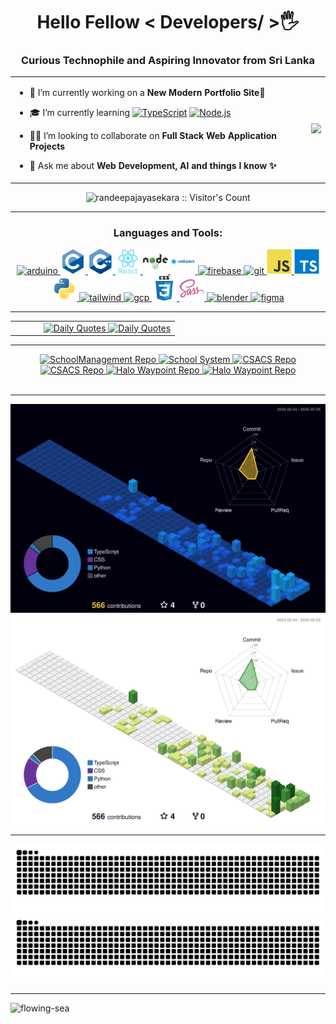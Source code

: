 <h1 align="center">Hello Fellow < Developers/ >🖐️</h1>
<h3 align="center">
  Curious Technophile and Aspiring Innovator from Sri Lanka
</h3>
<!--  <img align="right" alt="animated-content" width="400" src="https://c.tenor.com/rePDfDWO3XoAAAAd/hacking.gif"> -->
<!-- <p>All rights reserved!</p> -->

<table align="center">
  <tr border="none">
    <td width="0%" align="left">

- 🔭 I’m currently working on a **New Modern Portfolio Site🤫**

- 🎓 I’m currently learning  <a href="#gh-light-mode-only"><img alt="TypeScript" src="https://img.shields.io/badge/TypeScript-FFFFFF?style=for-the-badge&logo=typescript#gh-light-mode-only"></a> <a href="#gh-dark-mode-only"><img alt="Node.js" src="https://img.shields.io/badge/Node.js-050505?style=for-the-badge&logo=node.js#gh-dark-mode-only"/></a>

- 👨‍💻 I’m looking to collaborate on **Full Stack Web Application Projects**

- 🤝 Ask me about **Web Development, AI and things I know ✨**

    </td>
    <td width="5%" align="right">
      <img
        src="https://i0.wp.com/motionographer.com/wp-content/uploads/2016/03/intro_loop_v2.gif?resize=926%2C521&ssl=1"
        width="200px"
      />
    </td>
  </tr>
</table>

<p align="center">
  <img
    src="https://profile-counter.glitch.me/{randeepajayasekara}/count.svg"
    alt="randeepajayasekara :: Visitor's Count"
  />
</p>



---

<h3 align="center">Languages and Tools:</h3>
<p align="center">
  <a href="https://www.arduino.cc/" target="_blank" rel="noreferrer">
    <img
      src="https://cdn.worldvectorlogo.com/logos/arduino-1.svg"
      alt="arduino"
      width="40"
      height="40"
    />
  </a>
  <a href="https://www.cprogramming.com/" target="_blank" rel="noreferrer">
    <img
      src="https://raw.githubusercontent.com/devicons/devicon/master/icons/c/c-original.svg"
      alt="c"
      width="40"
      height="40"
    />
  </a>
  <a href="https://www.w3schools.com/cpp/" target="_blank" rel="noreferrer">
    <img
      src="https://raw.githubusercontent.com/devicons/devicon/master/icons/cplusplus/cplusplus-original.svg"
      alt="cplusplus"
      width="40"
      height="40"
    />
  </a>
  <a href="https://reactjs.org/" target="_blank" rel="noreferrer">
    <img
      src="https://raw.githubusercontent.com/devicons/devicon/master/icons/react/react-original-wordmark.svg"
      alt="react"
      width="40"
      height="40"
    />
  </a>
      <a href="https://nodejs.org" target="_blank" rel="noreferrer">
    <img
      src="https://raw.githubusercontent.com/devicons/devicon/master/icons/nodejs/nodejs-original-wordmark.svg"
      alt="nodejs"
      width="40"
      height="40"
    />
  </a>
  <a href="https://webpack.js.org" target="_blank" rel="noreferrer">
    <img
      src="https://raw.githubusercontent.com/devicons/devicon/d00d0969292a6569d45b06d3f350f463a0107b0d/icons/webpack/webpack-original-wordmark.svg"
      alt="webpack"
      width="40"
      height="40"
    />
  </a>
  <a href="https://firebase.google.com/" target="_blank" rel="noreferrer">
    <img
      src="https://www.vectorlogo.zone/logos/firebase/firebase-icon.svg"
      alt="firebase"
      width="40"
      height="40"
    />
  </a>
  </a>
  <a href="https://git-scm.com/" target="_blank" rel="noreferrer">
    <img
      src="https://www.vectorlogo.zone/logos/git-scm/git-scm-icon.svg"
      alt="git"
      width="40"
      height="40"
    />
  </a>
  <a
    href="https://developer.mozilla.org/en-US/docs/Web/JavaScript"
    target="_blank"
    rel="noreferrer"
  >
    <img
      src="https://raw.githubusercontent.com/devicons/devicon/master/icons/javascript/javascript-original.svg"
      alt="javascript"
      width="40"
      height="40"
    />
  </a>
  <a href="https://www.typescriptlang.org/" target="_blank" rel="noreferrer">
    <img
      src="https://raw.githubusercontent.com/devicons/devicon/master/icons/typescript/typescript-original.svg"
      alt="typescript"
      width="40"
      height="40"
    />
  </a>
  <a href="https://www.python.org" target="_blank" rel="noreferrer">
    <img
      src="https://raw.githubusercontent.com/devicons/devicon/master/icons/python/python-original.svg"
      alt="python"
      width="40"
      height="40"
    />
  </a>
  <a href="https://tailwindcss.com/" target="_blank" rel="noreferrer">
    <img
      src="https://www.vectorlogo.zone/logos/tailwindcss/tailwindcss-icon.svg"
      alt="tailwind"
      width="40"
      height="40"
    />
  </a>


  <a href="https://cloud.google.com" target="_blank" rel="noreferrer">
    <img
      src="https://www.vectorlogo.zone/logos/google_cloud/google_cloud-icon.svg"
      alt="gcp"
      width="40"
      height="40"
    />
  </a>
  <a href="https://www.w3schools.com/css/" target="_blank" rel="noreferrer">
    <img
      src="https://raw.githubusercontent.com/devicons/devicon/master/icons/css3/css3-original-wordmark.svg"
      alt="css3"
      width="40"
      height="40"
    />
    <a href="https://sass-lang.com" target="_blank" rel="noreferrer">
      <img
        src="https://raw.githubusercontent.com/devicons/devicon/master/icons/sass/sass-original.svg"
        alt="sass"
        width="40"
        height="40"
      />
    </a>
      <a href="https://www.blender.org/" target="_blank" rel="noreferrer">
    <img
      src="https://download.blender.org/branding/community/blender_community_badge_white.svg"
      alt="blender"
      width="40"
      height="40"
    />
  </a>
  <a href="https://www.figma.com/" target="_blank" rel="noreferrer">
    <img
      src="https://www.vectorlogo.zone/logos/figma/figma-icon.svg"
      alt="figma"
      width="40"
      height="40"
    />
  </a>

</p>

---
<table align="center">
  <tr border="none">
    <td align="center">
            <div>
          &emsp;&emsp;&emsp;
          <a href="https://github.com/cheehwatang/github-readme-daily-quotes#gh-dark-mode-only"> 
              <img src="https://readme-daily-quotes.vercel.app/api?font=trebuchet_ms#gh-dark-mode-only" alt="Daily Quotes">
          </a>
          <a href="https://github.com/cheehwatang/github-readme-daily-quotes#gh-light-mode-only"> 
              <img src="https://readme-daily-quotes.vercel.app/api?font=trebuchet_ms&theme=vue#gh-light-mode-only" alt="Daily Quotes">
          </a>
      </div>
    </td>
  </tr>
</table>

---
<div align="center">
    <!-- School Management Repo -->
    <a href="https://github.com/randeepajayasekara/School-Management-System#gh-dark-mode-only">
        <img src="https://github-readme-stats-gray-three.vercel.app/api/pin/?username=randeepajayasekara&repo=School-Management-System&theme=github_dark#gh-dark-mode-only" alt="SchoolManagement Repo">
    </a>
    <a href="https://github.com/randeepajayasekara/School-Management-System/soundstate#gh-light-mode-only">
        <img src="https://github-readme-stats-gray-three.vercel.app/api/pin/?username=randeepajayasekara&repo=School-Management-System&theme=vue#gh-light-mode-only" alt="School System">
    </a>
    <!-- CSACS Web Repo -->
    <a href="https://github.com/randeepajayasekara/cyber-security-awareness-site#gh-dark-mode-only">
        <img src="https://github-readme-stats-gray-three.vercel.app/api/pin/?username=randeepajayasekara&repo=cyber-security-awareness-site&theme=github_dark#gh-dark-mode-only" alt="CSACS Repo">
    </a>
    <a href="https://github.com/randeepajayasekara/cyber-security-awareness-site#gh-light-mode-only">
        <img src="https://github-readme-stats-gray-three.vercel.app/api/pin/?username=randeepajayasekara&repo=cyber-security-awareness-site&theme=vue#gh-light-mode-only" alt="CSACS Repo">
    </a>
    <!-- Halo Waypoint Repo -->
    <a href="https://github.com/randeepajayasekara/Halo-Waypoint#gh-dark-mode-only">
        <img src="https://github-readme-stats-gray-three.vercel.app/api/pin/?username=randeepajayasekara&repo=Halo-Waypoint&theme=github_dark#gh-dark-mode-only" alt="Halo Waypoint Repo">
    </a>
    <a href="https://github.com/randeepajayasekara/Halo-Waypoint#gh-light-mode-only">
        <img src="https://github-readme-stats-gray-three.vercel.app/api/pin/?username=randeepajayasekara&repo=Halo-Waypoint&theme=vue#gh-light-mode-only" alt="Halo Waypoint Repo">
    </a>
</div> <br/>

---
<div align="center">
 <img src="./profile-3d-contrib/profile-night-view.svg#gh-dark-mode-only" width="700" alt="3D Contribution Profile">
<img src="./profile-3d-contrib/profile-green-animate.svg#gh-light-mode-only" width="700" alt="3D Contribution Profile">
</div>

---

<p align="center">
  <img
    src="https://github.com/randeepajayasekara/randeepajayasekara/blob/output/ocean.svg?color_snake=#15F8EB&color_dots=#bfd6f6,#8dbdff,#64a1f4,#4b91f1,#3c7dd9#gh-dark-mode-only"
    alt="Snake animation"
  />
  <img
    src="https://github.com/randeepajayasekara/randeepajayasekara/blob/output/github-snake.svg?color_snake=#00FC58#gh-light-mode-only"
    alt="Snake animation"
  />
</p>

---

<img
  height="100"
  width="100%"
  src="https://media4.giphy.com/media/v1.Y2lkPTc5MGI3NjExZ2FzcDh2MW83YzUyajlvNnV2MmNhbXBnYXpjM2ZkdG9zaHN4bmJscyZlcD12MV9pbnRlcm5hbF9naWZfYnlfaWQmY3Q9cw/w5ycESZxQbFlSuRm7M/giphy.webp"
  alt="flowing-sea"
/>

<!-- [![Spotify](https://novatorem.bgstatic.vercel.app/api/spotify)](https://open.spotify.com/artist/6hyCmqlpgEhkMKKr65sFgI) -->

<!---
randeepajayasekara/randeepajayasekara is a ✨ special ✨ repository because its `README.md` (this file) appears on your GitHub profile.
You can click the Preview link to take a look at your changes.
--->
